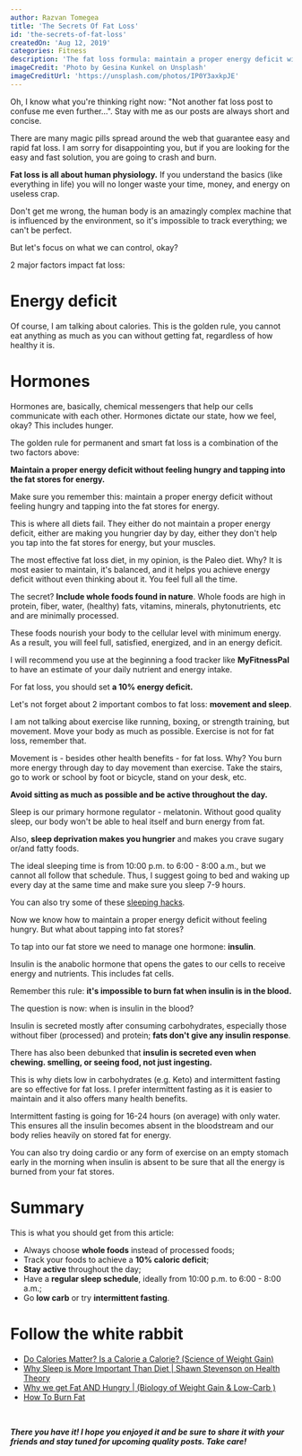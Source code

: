 ```yaml
---
author: Razvan Tomegea
title: 'The Secrets Of Fat Loss'
id: 'the-secrets-of-fat-loss'
createdOn: 'Aug 12, 2019'
categories: Fitness
description: 'The fat loss formula: maintain a proper energy deficit without feeling hungry and tapping into the fat stores for energy.'
imageCredit: 'Photo by Gesina Kunkel on Unsplash'
imageCreditUrl: 'https://unsplash.com/photos/IP0Y3axkpJE'
---
```


Oh, I know what you're thinking right now: "Not another fat loss post to confuse me even further...". Stay with me as our posts are always short and concise.

There are many magic pills spread around the web that guarantee easy and rapid fat loss. I am sorry for disappointing you, but if you are looking for the easy and fast solution, you are going to crash and burn.

**Fat loss is all about human physiology.** If you understand the basics (like everything in life) you will no longer waste your time, money, and energy on useless crap.

Don't get me wrong, the human body is an amazingly complex machine that is influenced by the environment, so it's impossible to track everything; we can't be perfect.

But let's focus on what we can control, okay?

2 major factors impact fat loss:

# Energy deficit

Of course, I am talking about calories. This is the golden rule, you cannot eat anything as much as you can without getting fat, regardless of how healthy it is.

# Hormones

Hormones are, basically, chemical messengers that help our cells communicate with each other. Hormones dictate our state, how we feel, okay? This includes hunger.

The golden rule for permanent and smart fat loss is a combination of the two factors above:

**Maintain a proper energy deficit without feeling hungry and tapping into the fat stores for energy.**

Make sure you remember this: maintain a proper energy deficit without feeling hungry and tapping into the fat stores for energy.

This is where all diets fail. They either do not maintain a proper energy deficit, either are making you hungrier day by day, either they don't help you tap into the fat stores for energy, but your muscles.

The most effective fat loss diet, in my opinion, is the Paleo diet. Why? It is most easier to maintain, it's balanced, and it helps you achieve energy deficit without even thinking about it. You feel full all the time.

The secret? **Include whole foods found in nature**. Whole foods are high in protein, fiber, water, (healthy) fats, vitamins, minerals, phytonutrients, etc and are minimally processed.

These foods nourish your body to the cellular level with minimum energy. As a result, you will feel full, satisfied, energized, and in an energy deficit.

I will recommend you use at the beginning a food tracker like **MyFitnessPal** to have an estimate of your daily nutrient and energy intake.

For fat loss, you should set **a 10% energy deficit.**

Let's not forget about 2 important combos to fat loss: **movement and sleep**.

I am not talking about exercise like running, boxing, or strength training, but movement. Move your body as much as possible. Exercise is not for fat loss, remember that.

Movement is - besides other health benefits - for fat loss. Why? You burn more energy through day to day movement than exercise. Take the stairs, go to work or school by foot or bicycle, stand on your desk, etc.

**Avoid sitting as much as possible and be active throughout the day.**

Sleep is our primary hormone regulator - melatonin. Without good quality sleep, our body won't be able to heal itself and burn energy from fat.

Also, **sleep deprivation makes you hungrier** and makes you crave sugary or/and fatty foods.

The ideal sleeping time is from 10:00 p.m. to 6:00 - 8:00 a.m., but we cannot all follow that schedule. Thus, I suggest going to bed and waking up every day at the same time and make sure you sleep 7-9 hours.

You can also try some of these [sleeping hacks](https://www.lifestylemaniacs.com/sleeping-hacks).

Now we know how to maintain a proper energy deficit without feeling hungry. But what about tapping into fat stores?

To tap into our fat store we need to manage one hormone: **insulin**.

Insulin is the anabolic hormone that opens the gates to our cells to receive energy and nutrients. This includes fat cells.

Remember this rule: **it's impossible to burn fat when insulin is in the blood.**

The question is now: when is insulin in the blood?

Insulin is secreted mostly after consuming carbohydrates, especially those without fiber (processed) and protein; **fats don't give any insulin response**.

There has also been debunked that **insulin is secreted even when chewing. smelling, or seeing food, not just ingesting.**

This is why diets low in carbohydrates (e.g. Keto) and intermittent fasting are so effective for fat loss. I prefer intermittent fasting as it is easier to maintain and it also offers many health benefits.

Intermittent fasting is going for 16-24 hours (on average) with only water. This ensures all the insulin becomes absent in the bloodstream and our body relies heavily on stored fat for energy.

You can also try doing cardio or any form of exercise on an empty stomach early in the morning when insulin is absent to be sure that all the energy is burned from your fat stores.

# Summary

This is what you should get from this article:
 - Always choose **whole foods** instead of processed foods;
 - Track your foods to achieve a **10% caloric deficit**;
 - **Stay active** throughout the day;
 - Have a **regular sleep schedule**, ideally from 10:00 p.m. to 6:00 - 8:00 a.m.;
 - Go **low carb** or try **intermittent fasting**.

 # Follow the white rabbit
 - [Do Calories Matter? Is a Calorie a Calorie? (Science of Weight Gain)](https://youtu.be/zcMBm-UVdII)
 - [Why Sleep is More Important Than Diet | Shawn Stevenson on Health Theory](https://youtu.be/4Mtw3vBQYOg)
 - [Why we get Fat AND Hungry | (Biology of Weight Gain & Low-Carb )](https://youtu.be/KHaCKudtVi0)
 - [How To Burn Fat](https://youtu.be/ni5-3x6ofjc)

<br>

***There you have it! I hope you enjoyed it and be sure to share it with your friends and stay tuned for upcoming quality posts. Take care!***
